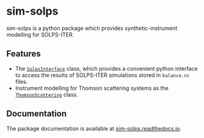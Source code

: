 # sim-solps
sim-solps is a python package which provides synthetic-instrument modelling for SOLPS-ITER.

## Features
 - The [`SolpsInterface`](https://github.com/C-bowman/sim-solps/blob/main/demos/SolpsInterface_demo.ipynb) class, which provides a convenient python interface to access the
   results of SOLPS-ITER simulations stored in `balance.nc` files.
 - Instrument modelling for Thomson scattering systems as the [`ThomsonScattering`](https://github.com/C-bowman/sim-solps/blob/main/demos/ThomsonScattering_demo.ipynb) class.

## Documentation
The package documentation is available at [sim-solps.readthedocs.io](https://sim-solps.readthedocs.io/).